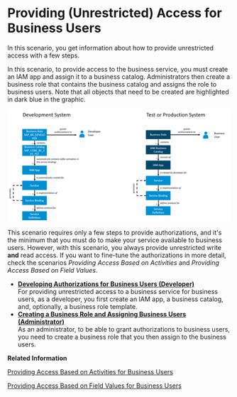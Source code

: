 <!-- loio41f363976a5e44fcbcadd7bc2a1669de -->

# Providing \(Unrestricted\) Access for Business Users

In this scenario, you get information about how to provide unrestricted access with a few steps.



In this scenario, to provide access to the business service, you must create an IAM app and assign it to a business catalog. Administrators then create a business role that contains the business catalog and assigns the role to business users. Note that all objects that need to be created are highlighted in dark blue in the graphic.

![](images/Authorization_Concept_Full_Access_dbf6822.png)

This scenario requires only a few steps to provide authorizations, and it's the minimum that you must do to make your service available to business users. However, with this scenario, you always provide unrestricted write **and** read access. If you want to fine-tune the authorizations in more detail, check the scenarios *Providing Access Based on Activities* and *Providing Access Based on Field Values*.

-   **[Developing Authorizations for Business Users \(Developer\)](Developing_Authorizations_for_Business_Users_(Developer)_18587ed.md "For providing unrestricted access to a business service for business users, as a developer, you first create an IAM app, a business
		catalog, and, optionally, a business role template.")**  
For providing unrestricted access to a business service for business users, as a developer, you first create an IAM app, a business catalog, and, optionally, a business role template.
-   **[Creating a Business Role and Assigning Business Users \(Administrator\)](Creating_a_Business_Role_and_Assigning_Business_Users_(Administrator)_362a851.md "As an administrator, to be able to grant authorizations to business users, you need to create a business role that you then assign to the
		business users.")**  
As an administrator, to be able to grant authorizations to business users, you need to create a business role that you then assign to the business users.

**Related Information**  


[Providing Access Based on Activities for Business Users](Providing_Access_Based_on_Activities_for_Business_Users_f070f5d.md "In this scenario, you provide access depending on what the user should be allowed to do, for example, read or write access.")

[Providing Access Based on Field Values for Business Users](Providing_Access_Based_on_Field_Values_for_Business_Users_d60c7fb.md "You can enable access to a service in such a way that it's dependent on the field values of a business object. As a result, business users can view or change only business object instances where the field values match their authorizations.")

